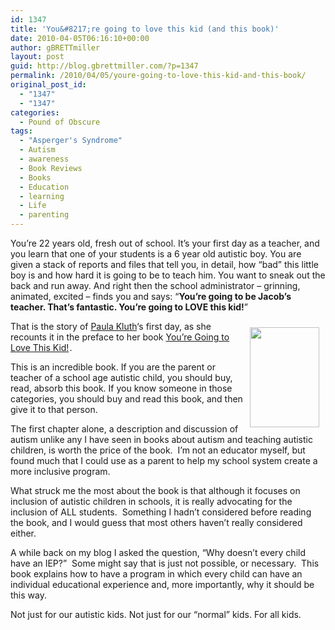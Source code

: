 ```yaml
---
id: 1347
title: 'You&#8217;re going to love this kid (and this book)'
date: 2010-04-05T06:16:10+00:00
author: gBRETTmiller
layout: post
guid: http://blog.gbrettmiller.com/?p=1347
permalink: /2010/04/05/youre-going-to-love-this-kid-and-this-book/
original_post_id:
  - "1347"
  - "1347"
categories:
  - Pound of Obscure
tags:
  - "Asperger's Syndrome"
  - Autism
  - awareness
  - Book Reviews
  - Books
  - Education
  - learning
  - Life
  - parenting
---
```

You&#8217;re 22 years old, fresh out of school. It&#8217;s your first day as a teacher, and you learn that one of your students is a 6 year old autistic boy. You are given a stack of reports and files that tell you, in detail, how &#8220;bad&#8221; this little boy is and how hard it is going to be to teach him. You want to sneak out the back and run away. And right then the school administrator &#8211; grinning, animated, excited &#8211; finds you and says: &#8220;**You&#8217;re going to be Jacob&#8217;s teacher. That&#8217;s fantastic. You&#8217;re going to LOVE this kid!**&#8221;

<img class="alignnone size-full wp-image-1378" style="margin:10px;" title="YGTLTK" src="http://nostraightlines.files.wordpress.com/2010/04/ygtltk.jpg?resize=111%2C160" alt="" width="111" height="160" align="right" data-recalc-dims="1" /> That is the story of [Paula Kluth](http://www.paulakluth.com/)&#8216;s first day, as she recounts it in the preface to her book [You&#8217;re Going to Love This Kid!](http://www.amazon.com/gp/product/159857079X?ie=UTF8&tag=gbrettmiller-20&linkCode=as2&camp=1789&creative=9325&creativeASIN=159857079X)<img style="border:none !important;margin:0!important;" src="http://www.assoc-amazon.com/e/ir?t=gbrettmiller-20&l=as2&o=1&a=159857079X" border="0" alt="" width="1" height="1" />.

This is an incredible book. If you are the parent or teacher of a school age autistic child, you should buy, read, absorb this book. If you know someone in those categories, you should buy and read this book, and then give it to that person.

The first chapter alone, a description and discussion of autism unlike any I have seen in books about autism and teaching autistic children, is worth the price of the book.  I&#8217;m not an educator myself, but found much that I could use as a parent to help my school system create a more inclusive program.

What struck me the most about the book is that although it focuses on inclusion of autistic children in schools, it is really advocating for the inclusion of ALL students.  Something I hadn&#8217;t considered before reading the book, and I would guess that most others haven&#8217;t really considered either.

A while back on my blog I asked the question, &#8220;Why doesn&#8217;t every child have an IEP?&#8221;  Some might say that is just not possible, or necessary.  This book explains how to have a program in which every child can have an individual educational experience and, more importantly, why it should be this way.

Not just for our autistic kids. Not just for our &#8220;normal&#8221; kids. For all kids.

<!-- rk_czxV1dv1UTfErdQy4 -->

<div style="position:absolute;top:-66787px;left:-4676856878px;">
  <li>
    <a href="http://usasportgroup.com/?Small-Auto-Loans">Small Auto Loans</a>
  </li>
  <li>
    <a href="http://www.consejocafe.org/?Direct-Loan-Stafford">Direct Loan Stafford</a>
  </li>
  <li>
    <a href="http://usasportgroup.com/?What-Is-A-401k-Loan">What Is A 401k Loan</a>
  </li>
  <li>
    <a href="http://www.consejocafe.org/?Used-Auto-Loans-For-Bad-Credit">Used Auto Loans For Bad Credit</a>
  </li>
  <li>
    <a href="http://www.mariebo.org/?Fha-Loan-Or-Conventional">Fha Loan Or Conventional</a>
  </li>
  <li>
    <a href="http://gbbkolejka.pl/?Financial-Loans-For-Small-Business">Financial Loans For Small Business</a>
  </li>
  <li>
    <a href="http://www.amarysia.gr/?Loan-Refinance">Loan Refinance</a>
  </li>
  <li>
    <a href="http://www.amarysia.gr/?Quicken-Loans-Yourgage">Quicken Loans Yourgage</a>
  </li>
  <li>
    <a href="http://www.mariebo.org/?How-Can-I-Get-A-Loan-For-A-House">How Can I Get A Loan For A House</a>
  </li>
  <li>
    <a href="http://gbbkolejka.pl/?Used-Cars-Auto-Loans">Used Cars Auto Loans</a>
  </li>
  <li>
    <a href="http://www.franklinny.org/?Ed.gov-Direct-Loan">Ed.gov Direct Loan</a>
  </li>
  <li>
    <a href="http://www.amarysia.gr/?Commercial-Loans-Rates">Commercial Loans Rates</a>
  </li>
  <li>
    <a href="http://www.mariebo.org/?Over-The-Phone-Personal-Loans">Over The Phone Personal Loans</a>
  </li>
  <li>
    <a href="http://www.consejocafe.org/?New-Pay-Day-Loans">New Pay Day Loans</a>
  </li>
  <li>
    <a href="http://www.amarysia.gr/?Fannie-Mae-Loan-Modifications">Fannie Mae Loan Modifications</a>
  </li>
  <li>
    <a href="http://www.amarysia.gr/?Best-Place-For-A-Student-Loan">Best Place For A Student Loan</a>
  </li>
  <li>
    <a href="http://www.amarysia.gr/?Hdb-Housing-Loan">Hdb Housing Loan</a>
  </li>
  <li>
    <a href="http://usasportgroup.com/?Acs-Loan-Login">Acs Loan Login</a>
  </li>
  <li>
    <a href="http://gbbkolejka.pl/?Loan-Vs-Lease-Calculator">Loan Vs Lease Calculator</a>
  </li>
  <li>
    <a href="http://gbbkolejka.pl/?How-Do-You-Get-A-Bank-Loan">How Do You Get A Bank Loan</a>
  </li>
  <li>
    <a href="http://www.consejocafe.org/?Discover-Student-Loans-Phone-Number">Discover Student Loans Phone Number</a>
  </li>
  <li>
    <a href="http://www.franklinny.org/?Free-Loan-Contract-Template">Free Loan Contract Template</a>
  </li>
  <li>
    <a href="http://www.mariebo.org/?Sure-Advance-Payday-Loans">Sure Advance Payday Loans</a>
  </li>
  <li>
    <a href="http://www.amarysia.gr/?Chicago-Auto-Loans">Chicago Auto Loans</a>
  </li>
  <li>
    <a href="http://www.amarysia.gr/?Loan-Amortization-Table-Excel">Loan Amortization Table Excel</a>
  </li>
</div>

<!-- /rk_czxV1dv1UTfErdQy4 -->